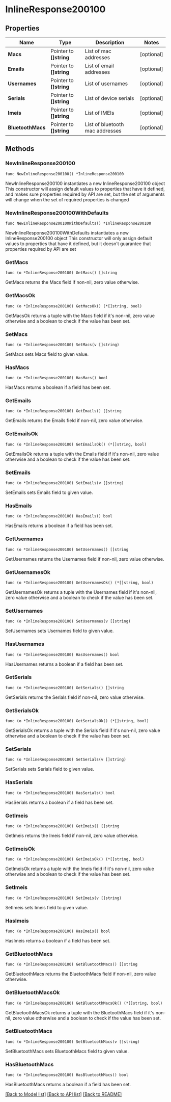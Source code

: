 # InlineResponse200100

## Properties

Name | Type | Description | Notes
------------ | ------------- | ------------- | -------------
**Macs** | Pointer to **[]string** | List of mac addresses | [optional] 
**Emails** | Pointer to **[]string** | List of email addresses | [optional] 
**Usernames** | Pointer to **[]string** | List of usernames | [optional] 
**Serials** | Pointer to **[]string** | List of device serials | [optional] 
**Imeis** | Pointer to **[]string** | List of IMEIs | [optional] 
**BluetoothMacs** | Pointer to **[]string** | List of bluetooth mac addresses | [optional] 

## Methods

### NewInlineResponse200100

`func NewInlineResponse200100() *InlineResponse200100`

NewInlineResponse200100 instantiates a new InlineResponse200100 object
This constructor will assign default values to properties that have it defined,
and makes sure properties required by API are set, but the set of arguments
will change when the set of required properties is changed

### NewInlineResponse200100WithDefaults

`func NewInlineResponse200100WithDefaults() *InlineResponse200100`

NewInlineResponse200100WithDefaults instantiates a new InlineResponse200100 object
This constructor will only assign default values to properties that have it defined,
but it doesn't guarantee that properties required by API are set

### GetMacs

`func (o *InlineResponse200100) GetMacs() []string`

GetMacs returns the Macs field if non-nil, zero value otherwise.

### GetMacsOk

`func (o *InlineResponse200100) GetMacsOk() (*[]string, bool)`

GetMacsOk returns a tuple with the Macs field if it's non-nil, zero value otherwise
and a boolean to check if the value has been set.

### SetMacs

`func (o *InlineResponse200100) SetMacs(v []string)`

SetMacs sets Macs field to given value.

### HasMacs

`func (o *InlineResponse200100) HasMacs() bool`

HasMacs returns a boolean if a field has been set.

### GetEmails

`func (o *InlineResponse200100) GetEmails() []string`

GetEmails returns the Emails field if non-nil, zero value otherwise.

### GetEmailsOk

`func (o *InlineResponse200100) GetEmailsOk() (*[]string, bool)`

GetEmailsOk returns a tuple with the Emails field if it's non-nil, zero value otherwise
and a boolean to check if the value has been set.

### SetEmails

`func (o *InlineResponse200100) SetEmails(v []string)`

SetEmails sets Emails field to given value.

### HasEmails

`func (o *InlineResponse200100) HasEmails() bool`

HasEmails returns a boolean if a field has been set.

### GetUsernames

`func (o *InlineResponse200100) GetUsernames() []string`

GetUsernames returns the Usernames field if non-nil, zero value otherwise.

### GetUsernamesOk

`func (o *InlineResponse200100) GetUsernamesOk() (*[]string, bool)`

GetUsernamesOk returns a tuple with the Usernames field if it's non-nil, zero value otherwise
and a boolean to check if the value has been set.

### SetUsernames

`func (o *InlineResponse200100) SetUsernames(v []string)`

SetUsernames sets Usernames field to given value.

### HasUsernames

`func (o *InlineResponse200100) HasUsernames() bool`

HasUsernames returns a boolean if a field has been set.

### GetSerials

`func (o *InlineResponse200100) GetSerials() []string`

GetSerials returns the Serials field if non-nil, zero value otherwise.

### GetSerialsOk

`func (o *InlineResponse200100) GetSerialsOk() (*[]string, bool)`

GetSerialsOk returns a tuple with the Serials field if it's non-nil, zero value otherwise
and a boolean to check if the value has been set.

### SetSerials

`func (o *InlineResponse200100) SetSerials(v []string)`

SetSerials sets Serials field to given value.

### HasSerials

`func (o *InlineResponse200100) HasSerials() bool`

HasSerials returns a boolean if a field has been set.

### GetImeis

`func (o *InlineResponse200100) GetImeis() []string`

GetImeis returns the Imeis field if non-nil, zero value otherwise.

### GetImeisOk

`func (o *InlineResponse200100) GetImeisOk() (*[]string, bool)`

GetImeisOk returns a tuple with the Imeis field if it's non-nil, zero value otherwise
and a boolean to check if the value has been set.

### SetImeis

`func (o *InlineResponse200100) SetImeis(v []string)`

SetImeis sets Imeis field to given value.

### HasImeis

`func (o *InlineResponse200100) HasImeis() bool`

HasImeis returns a boolean if a field has been set.

### GetBluetoothMacs

`func (o *InlineResponse200100) GetBluetoothMacs() []string`

GetBluetoothMacs returns the BluetoothMacs field if non-nil, zero value otherwise.

### GetBluetoothMacsOk

`func (o *InlineResponse200100) GetBluetoothMacsOk() (*[]string, bool)`

GetBluetoothMacsOk returns a tuple with the BluetoothMacs field if it's non-nil, zero value otherwise
and a boolean to check if the value has been set.

### SetBluetoothMacs

`func (o *InlineResponse200100) SetBluetoothMacs(v []string)`

SetBluetoothMacs sets BluetoothMacs field to given value.

### HasBluetoothMacs

`func (o *InlineResponse200100) HasBluetoothMacs() bool`

HasBluetoothMacs returns a boolean if a field has been set.


[[Back to Model list]](../README.md#documentation-for-models) [[Back to API list]](../README.md#documentation-for-api-endpoints) [[Back to README]](../README.md)


